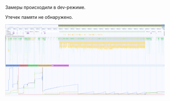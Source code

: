 Замеры происходили в dev-режиме.

Утечек памяти не обнаружено.

![Отчет о производительности и утечках памяти](/docs/memoryLeaks.png)
